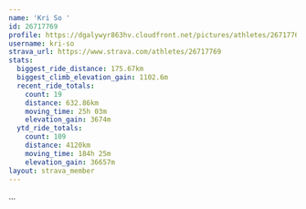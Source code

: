 ```yaml
---
name: 'Kri So '
id: 26717769
profile: https://dgalywyr863hv.cloudfront.net/pictures/athletes/26717769/7761026/14/large.jpg
username: kri-so
strava_url: https://www.strava.com/athletes/26717769
stats:
  biggest_ride_distance: 175.67km
  biggest_climb_elevation_gain: 1102.6m
  recent_ride_totals:
    count: 19
    distance: 632.86km
    moving_time: 25h 03m
    elevation_gain: 3674m
  ytd_ride_totals:
    count: 109
    distance: 4120km
    moving_time: 184h 25m
    elevation_gain: 36657m
layout: strava_member
--- 
```

...
